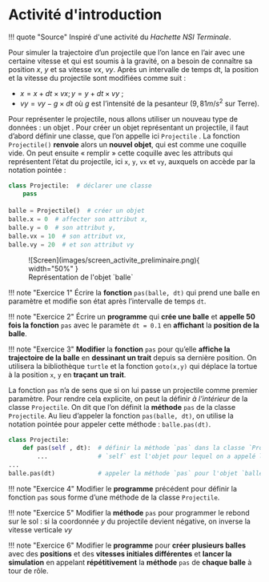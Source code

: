 # Activité d'introduction

!!! quote "Source"
    Inspiré d'une activité du *Hachette NSI Terminale*.

Pour simuler la trajectoire d’un projectile que l’on lance en l’air avec une certaine vitesse et qui est soumis à la gravité, on a besoin de connaître sa position $x$, $y$ et sa vitesse $vx$, $vy$. Après un intervalle de temps dt, la position et la vitesse du projectile sont modifiées comme suit :

- $x = x + dt × vx ; y = y + dt × vy$ ;
- $vy = vy − g × dt$ où $g$ est l’intensité de la pesanteur ($9,81 m/s^2$ sur Terre).

Pour représenter le projectile, nous allons utiliser un nouveau type de données : un objet . Pour créer un objet représentant un projectile, il faut d’abord définir une classe, que l’on appelle ici `Projectile` . La fonction `Projectile()` **renvoie** alors un **nouvel objet**, qui est comme une coquille vide. On peut ensuite « remplir » cette coquille avec les attributs qui représentent l’état du projectile, ici `x`, `y`, `vx` et `vy`, auxquels on accède par la notation pointée :

```python
class Projectile:  # déclarer une classe
    pass

balle = Projectile()  # créer un objet
balle.x = 0  # affecter son attribut x,
balle.y = 0  # son attribut y,
balle.vx = 10  # son attribut vx,
balle.vy = 20  # et son attribut vy
```

<figure markdown>
  ![Screen](images/screen_activite_preliminaire.png){ width="50%" }
  <figcaption>Représentation de l'objet `balle`</figcaption>
</figure>

!!! note "Exercice 1"
    Écrire la **fonction** `pas(balle, dt)` qui prend une balle en paramètre et modifie son état après l’intervalle de temps `dt`.

!!! note "Exercice 2"
    Écrire un **programme** qui **crée une balle** et **appelle 50 fois la fonction** `pas` avec le paramète `dt = 0.1` en **affichant** la **position de la balle**.

!!! note "Exercice 3"
    **Modifier** la **fonction** `pas` pour qu’elle **affiche la trajectoire de la balle** en **dessinant un trait** depuis sa dernière position. On utilisera la bibliothèque `turtle` et la fonction `goto(x,y)` qui déplace la tortue à la position `x`, `y` en **traçant un trait**.

La fonction `pas` n’a de sens que si on lui passe un projectile comme premier paramètre. Pour rendre cela explicite, on peut la définir *à l’intérieur* de la classe `Projectile`. On dit que l’on définit la **méthode** `pas` de la classe `Projectile`. Au lieu d’appeler la fonction `pas(balle, dt)`, on utilise la notation pointée pour appeler cette méthode : `balle.pas(dt)`.

```python
class Projectile:
    def pas(self , dt):  # définir la méthode `pas` dans la classe `Projectile`
        ...              # `self` est l'objet pour lequel on a appelé la méthod
...
balle.pas(dt)            # appeler la méthode `pas` pour l'objet `balle`
```

!!! note "Exercice 4"
    Modifier le **programme** précédent pour définir la fonction `pas` sous forme d’une méthode de la classe `Projectile`.

!!! note "Exercice 5"
    Modifier la **méthode** `pas` pour programmer le rebond sur le sol : si la coordonnée $y$ du projectile devient négative, on inverse la vitesse verticale $vy$

!!! note "Exercice 6"
    Modifier le **programme** pour **créer plusieurs balles** avec des **positions** et des **vitesses initiales différentes** et **lancer la simulation** en appelant **répétitivement** la **méthode** `pas` de **chaque balle** à tour de rôle.